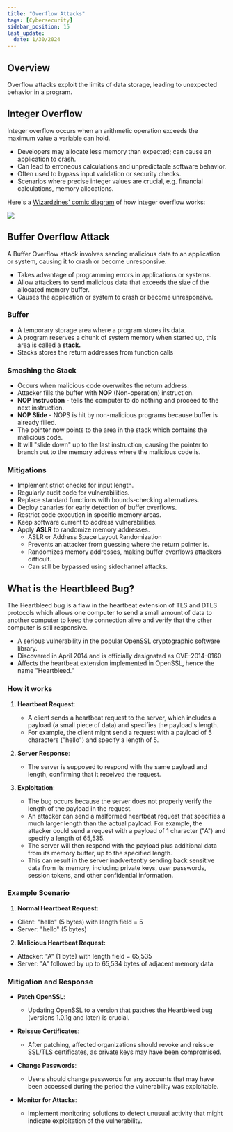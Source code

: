 ```yaml
---
title: "Overflow Attacks"
tags: [Cybersecurity]
sidebar_position: 15
last_update:
  date: 1/30/2024
---
```



## Overview

Overflow attacks exploit the limits of data storage, leading to unexpected behavior in a program.

## Integer Overflow

Integer overflow occurs when an arithmetic operation exceeds the maximum value a variable can hold.

- Developers may allocate less memory than expected; can cause an application to crash.
- Can lead to erroneous calculations and unpredictable software behavior.
- Often used to bypass input validation or security checks.
- Scenarios where precise integer values are crucial, e.g. financial calculations, memory allocations.

Here's a [Wizardzines' comic diagram](https://wizardzines.com/comics/integer-overflow/) of how integer overflow works:

![](/img/docs/sec+-integer-overflow.png)

## Buffer Overflow Attack 

A Buffer Overflow attack involves sending malicious data to an application or system, causing it to crash or become unresponsive. 

- Takes advantage of programming errors in applications or systems.
- Allow attackers to send malicious data that exceeds the size of the allocated memory buffer.
- Causes the application or system to crash or become unresponsive.

### Buffer

- A temporary storage area where a program stores its data.
- A program reserves a chunk of system memory when started up, this area is called a **stack.**
- Stacks stores the return addresses from function calls

### Smashing the Stack

- Occurs when malicious code overwrites the return address.
- Attacker fills the buffer with **NOP** (Non-operation) instruction.
- **NOP Instruction** - tells the computer to do nothing and proceed to the next instruction.
- **NOP Slide** - NOPS is hit by non-malicious programs because buffer is already filled.
- The pointer now points to the area in the stack which contains the malicious code.
- It will "slide down" up to the last instruction, causing the pointer to branch out to the memory address where the malicious code is.

### Mitigations

- Implement strict checks for input length.
- Regularly audit code for vulnerabilities.
- Replace standard functions with bounds-checking alternatives.
- Deploy canaries for early detection of buffer overflows.
- Restrict code execution in specific memory areas.
- Keep software current to address vulnerabilities.
- Apply **ASLR** to randomize memory addresses.
  - ASLR or Address Space Layout Randomization
  - Prevents an attacker from guessing where the return pointer is.
  - Randomizes memory addresses, making buffer overflows attackers difficult. 
  - Can still be bypassed using sidechannel attacks.


## What is the Heartbleed Bug?

The Heartbleed bug is a flaw in the heartbeat extension of TLS and DTLS protocols which allows one computer to send a small amount of data to another computer to keep the connection alive and verify that the other computer is still responsive.

- A serious vulnerability in the popular OpenSSL cryptographic software library.
- Discovered in April 2014 and is officially designated as CVE-2014-0160
- Affects the heartbeat extension implemented in OpenSSL, hence the name "Heartbleed."

### How it works

1. **Heartbeat Request**: 
   - A client sends a heartbeat request to the server, which includes a payload (a small piece of data) and specifies the payload's length.
   - For example, the client might send a request with a payload of 5 characters ("hello") and specify a length of 5.

2. **Server Response**:
   - The server is supposed to respond with the same payload and length, confirming that it received the request.

3. **Exploitation**:
   - The bug occurs because the server does not properly verify the length of the payload in the request. 
   - An attacker can send a malformed heartbeat request that specifies a much larger length than the actual payload. For example, the attacker could send a request with a payload of 1 character ("A") and specify a length of 65,535.
   - The server will then respond with the payload plus additional data from its memory buffer, up to the specified length.
   - This can result in the server inadvertently sending back sensitive data from its memory, including private keys, user passwords, session tokens, and other confidential information.

### Example Scenario

1. **Normal Heartbeat Request:**

  - Client: "hello" (5 bytes) with length field = 5
  - Server: "hello" (5 bytes)

2. **Malicious Heartbeat Request:**

  - Attacker: "A" (1 byte) with length field = 65,535
  - Server: "A" followed by up to 65,534 bytes of adjacent memory data

### Mitigation and Response

- **Patch OpenSSL**: 
  - Updating OpenSSL to a version that patches the Heartbleed bug (versions 1.0.1g and later) is crucial.

- **Reissue Certificates**: 
  - After patching, affected organizations should revoke and reissue SSL/TLS certificates, as private keys may have been compromised.

- **Change Passwords**: 
  - Users should change passwords for any accounts that may have been accessed during the period the vulnerability was exploitable.

- **Monitor for Attacks**: 
  - Implement monitoring solutions to detect unusual activity that might indicate exploitation of the vulnerability.

